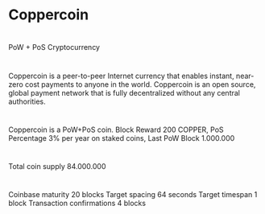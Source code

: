 # Coppercoin
#
PoW + PoS Cryptocurrency
#
Coppercoin is a peer-to-peer Internet currency that enables instant, near-zero cost payments to anyone in the world. 
Coppercoin is an open source, global payment network that is fully decentralized without any central authorities. 
#
Coppercoin is a PoW+PoS coin. Block Reward 200 COPPER, PoS Percentage  3% per year on staked coins, Last PoW Block 1.000.000 
#
Total coin supply 84.000.000
#
Coinbase maturity 20 blocks
Target spacing 64 seconds
Target timespan 1 block
Transaction confirmations 4 blocks
#
